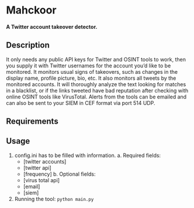 # Mahckoor
#### A Twitter account takeover detector.
## Description
It only needs any public API keys for Twitter and OSINT tools to work, then you supply it with Twitter usernames for the account you’d like to be monitored.
It monitors usual signs of takeovers, such as changes in the display name, profile picture, bio, etc.
It also monitors all tweets by the monitored accounts. It will thoroughly analyze the text looking for matches in a blacklist, or if the links tweeted have bad reputation after checking with online OSINT tools like VirusTotal.
Alerts from the tools can be emailed and can also be sent to your SIEM in CEF format via port 514 UDP.
## Requirements
## Usage
1. config.ini has to be filled with information.
  a. Required fields:
    - [twitter accounts]
    - [twitter api]
    - [frequency]
  b. Optional fields:
    - [virus total api]
    - [email]
    - [siem]
2. Running the tool:
  ```python main.py```
